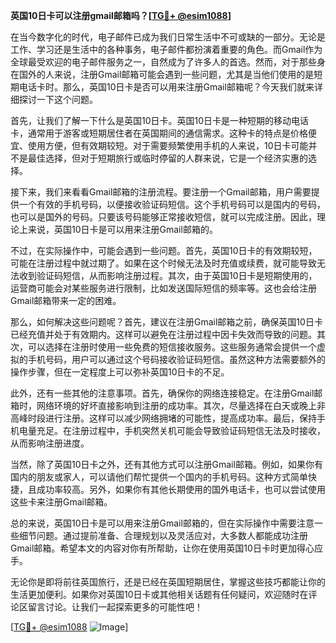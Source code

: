 **英国10日卡可以注册gmail邮箱吗？[[TG💪+ @esim1088](https://t.me/s/esim1088)]**

在当今数字化的时代，电子邮件已成为我们日常生活中不可或缺的一部分。无论是工作、学习还是生活中的各种事务，电子邮件都扮演着重要的角色。而Gmail作为全球最受欢迎的电子邮件服务之一，自然成为了许多人的首选。然而，对于那些身在国外的人来说，注册Gmail邮箱可能会遇到一些问题，尤其是当他们使用的是短期电话卡时。那么，英国10日卡是否可以用来注册Gmail邮箱呢？今天我们就来详细探讨一下这个问题。

首先，让我们了解一下什么是英国10日卡。英国10日卡是一种短期的移动电话卡，通常用于游客或短期居住者在英国期间的通信需求。这种卡的特点是价格便宜、使用方便，但有效期较短。对于需要频繁使用手机的人来说，10日卡可能并不是最佳选择，但对于短期旅行或临时停留的人群来说，它是一个经济实惠的选择。

接下来，我们来看看Gmail邮箱的注册流程。要注册一个Gmail邮箱，用户需要提供一个有效的手机号码，以便接收验证码短信。这个手机号码可以是国内的号码，也可以是国外的号码。只要该号码能够正常接收短信，就可以完成注册。因此，理论上来说，英国10日卡是可以用来注册Gmail邮箱的。

不过，在实际操作中，可能会遇到一些问题。首先，英国10日卡的有效期较短，可能在注册过程中就过期了。如果在这个时候无法及时充值或续费，就可能导致无法收到验证码短信，从而影响注册过程。其次，由于英国10日卡是短期使用的，运营商可能会对某些服务进行限制，比如发送国际短信的频率等。这也会给注册Gmail邮箱带来一定的困难。

那么，如何解决这些问题呢？首先，建议在注册Gmail邮箱之前，确保英国10日卡已经充值并处于有效期内。这样可以避免在注册过程中因卡失效而导致的问题。其次，可以选择在注册时使用一些免费的短信接收服务。这些服务通常会提供一个虚拟的手机号码，用户可以通过这个号码接收验证码短信。虽然这种方法需要额外的操作步骤，但在一定程度上可以弥补英国10日卡的不足。

此外，还有一些其他的注意事项。首先，确保你的网络连接稳定。在注册Gmail邮箱时，网络环境的好坏直接影响到注册的成功率。其次，尽量选择在白天或晚上非高峰时段进行注册。这样可以减少网络拥堵的可能性，提高成功率。最后，保持手机电量充足。在注册过程中，手机突然关机可能会导致验证码短信无法及时接收，从而影响注册进度。

当然，除了英国10日卡之外，还有其他方式可以注册Gmail邮箱。例如，如果你有国内的朋友或家人，可以请他们帮忙提供一个国内的手机号码。这种方式简单快捷，且成功率较高。另外，如果你有其他长期使用的国外电话卡，也可以尝试使用这些卡来注册Gmail邮箱。

总的来说，英国10日卡是可以用来注册Gmail邮箱的，但在实际操作中需要注意一些细节问题。通过提前准备、合理规划以及灵活应对，大多数人都能成功注册Gmail邮箱。希望本文的内容对你有所帮助，让你在使用英国10日卡时更加得心应手。

无论你是即将前往英国旅行，还是已经在英国短期居住，掌握这些技巧都能让你的生活更加便利。如果你对英国10日卡或其他相关话题有任何疑问，欢迎随时在评论区留言讨论。让我们一起探索更多的可能性吧！

[[TG💪+ @esim1088](https://t.me/s/esim1088) ![Image](https://i.postimg.cc/4NQfJmqS/Snipaste-2025-05-13-00-14-12.png)]